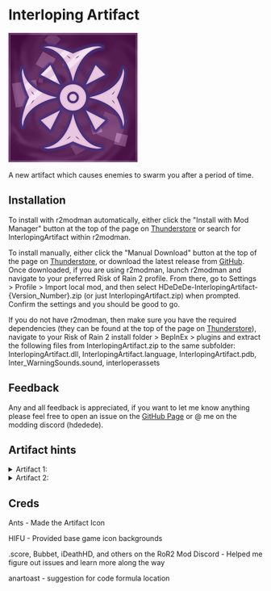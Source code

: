 # Interloping Artifact
![Artifact](https://github.com/HDeDeDe/InterlopingArtifact/blob/main/Resources/icon.png?raw=true)

A new artifact which causes enemies to swarm you after a period of time.

## Installation
To install with r2modman automatically, either click the "Install with Mod Manager" button at the top of the page on [Thunderstore](https://thunderstore.io/package/HDeDeDe/InterlopingArtifact/) or search for InterlopingArtifact within r2modman.

To install manually, either click the "Manual Download" button at the top of the page on [Thunderstore](https://thunderstore.io/package/HDeDeDe/InterlopingArtifact/), or download the latest release from [GitHub](https://github.com/HDeDeDe/InterlopingArtifact/releases). Once downloaded, if you are using r2modman, launch r2modman and navigate to your preferred Risk of Rain 2 profile. From there, go to Settings > Profile > Import local mod, and then select HDeDeDe-InterlopingArtifact-{Version_Number}.zip (or just InterlopingArtifact.zip) when prompted. Confirm the settings and you should be good to go.

If you do not have r2modman, then make sure you have the required dependencies (they can be found at the top of the page on [Thunderstore](https://thunderstore.io/package/HDeDeDe/InterlopingArtifact/)), navigate to your Risk of Rain 2 install folder > BepInEx > plugins and extract the following files from InterlopingArtifact.zip to the same subfolder: InterlopingArtifact.dll, InterlopingArtifact.language, InterlopingArtifact.pdb, Inter_WarningSounds.sound, interloperassets

## Feedback
Any and all feedback is appreciated, if you want to let me know anything please feel free to open an issue on the [GitHub Page](https://github.com/HDeDeDe/InterlopingArtifact) or @ me on the modding discord (hdedede).

## Artifact hints
<details>
    <summary>Artifact 1:</summary>
    <details>
    <summary>Hint 1</summary>
    The stars told us the way.
    </details>
    <details>
    <summary>Hint 2</summary>
    Before the fall of humanity.
    </details>
    <details>
    <summary>Hint 3</summary>
    We could not back away from our fate.
    </details>
</details>

<details>
    <summary>Artifact 2:</summary>
    <details>
    <summary>Hint 1</summary>
    We reached for the sky.
    </details>
    <details>
    <summary>Hint 2</summary>
    The roots followed in pursuit.
    </details>
    <details>
    <summary>Hint 3</summary>
    The tree of mycelium led us astray.
    </details>
</details>

## Creds

Ants - Made the Artifact Icon

HIFU - Provided base game icon backgrounds

.score, Bubbet, iDeathHD, and others on the RoR2 Mod Discord - Helped me figure out issues and learn more along the way

anartoast - suggestion for code formula location
